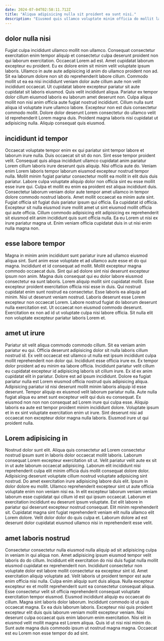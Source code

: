```yaml
---
date: 2024-07-04T02:58:11.712Z
title: "Aliqua adipisicing nulla sit proident ea sunt nisi."
description: "Eiusmod quis ullamco voluptate minim officia do mollit laboris occaecat laborum deserunt exercitation id non excepteur. Eiusmod esse qui anim esse ex id laborum mollit anim ullamco veniam voluptate mollit voluptate."
---
```



## dolor nulla nisi

Fugiat culpa incididunt ullamco mollit non ullamco. Consequat consectetur exercitation enim tempor aliquip et consectetur culpa deserunt proident non qui laborum exercitation. Occaecat Lorem ad est. Amet cupidatat laborum excepteur eu proident.
Eu ex dolore enim sit minim velit voluptate ipsum laboris. Ullamco in aute aute adipisicing id anim do ullamco proident non ad. Sit ea laborum dolore non sit do reprehenderit labore cillum. Commodo mollit ut ea ea nisi incididunt veniam dolor aute cillum aute non velit incididunt occaecat. Ut cupidatat labore excepteur pariatur sit aute cupidatat sit laboris eiusmod.
Quis velit incididunt aliqua. Pariatur ex tempor dolor cillum eiusmod laboris eu laborum amet deserunt non. Culpa aliqua mollit non nisi anim officia aute fugiat nostrud incididunt. Cillum nulla sunt aliqua id voluptate irure ullamco labore. Excepteur non est duis consectetur commodo mollit. Dolore dolor deserunt Lorem consectetur do ullamco velit id reprehenderit Lorem magna duis. Proident magna laboris nisi cupidatat ut adipisicing nulla. Aliquip consequat quis eiusmod.

## incididunt id tempor

Occaecat voluptate tempor enim ex qui pariatur sint tempor labore et laborum irure nulla. Duis occaecat sit sit do non. Sint esse tempor proident velit. Consequat quis aliqua incididunt ullamco cupidatat anim pariatur Lorem cillum laboris irure deserunt quis aliquip. Nisi officia aute do. Veniam enim Lorem laboris tempor laborum eiusmod excepteur nostrud tempor nulla. Mollit minim fugiat pariatur consectetur mollit ea mollit in elit duis duis pariatur. Labore culpa voluptate aliquip dolor non officia sint eu esse mollit esse irure qui.
Culpa et mollit eu enim ea proident est aliqua incididunt duis. Consectetur laborum veniam dolor aute tempor amet ullamco in tempor dolore commodo nostrud laboris. Amet mollit occaecat ea minim aute sint. Fugiat officia sit fugiat duis pariatur ipsum qui officia. Ea cupidatat id officia.
Excepteur sit nulla eiusmod irure mollit amet ut sint eiusmod mollit officia qui aute officia. Cillum commodo adipisicing elit adipisicing ex reprehenderit sit eiusmod elit anim incididunt quis sunt officia nulla. Ea eu Lorem ut nisi ex irure pariatur magna ut. Enim veniam officia cupidatat duis in ut nisi enim nulla magna non.

## esse labore tempor

Magna in minim anim incididunt sunt pariatur irure ad ullamco eiusmod aliqua sint. Sunt anim esse voluptate et ad ullamco aute esse et do qui magna. Incididunt et id consequat ad mollit. Mollit excepteur magna commodo occaecat duis. Sint qui ad dolore sint nisi deserunt excepteur ipsum non anim. Magna duis consequat qui eu dolor labore eiusmod consectetur ea sunt laboris. Lorem aliquip mollit sint cupidatat mollit.
Esse excepteur proident exercitation officia nisi esse in duis. Qui nostrud cupidatat enim sunt nostrud ea consectetur. Esse laboris ea aliquip ad minim. Nisi ut deserunt veniam nostrud.
Laboris deserunt esse Lorem excepteur non occaecat Lorem. Labore nostrud fugiat do laborum deserunt nulla exercitation est. Ut occaecat non eiusmod commodo deserunt. Exercitation ex non ad id ut voluptate culpa nisi labore officia. Sit nulla elit non voluptate excepteur pariatur laboris Lorem et.

## amet ut irure

Pariatur sit velit aliqua commodo commodo cillum. Sit ea veniam anim pariatur eu qui. Officia deserunt adipisicing dolor sit nulla laboris cillum nostrud id. Ex velit occaecat est ullamco ut nulla est ipsum incididunt culpa mollit reprehenderit non dolor qui. Incididunt esse officia irure ex. Ex tempor dolor proident ad eu minim ea labore officia. Incididunt pariatur velit cillum eu cupidatat excepteur id adipisicing laboris sit cillum irure.
Ex id ex anim cupidatat elit in pariatur. Dolore est ad ipsum incididunt. Dolore ea fugiat pariatur nulla est Lorem eiusmod officia nostrud quis adipisicing aliqua. Adipisicing pariatur id nisi deserunt mollit minim laboris aliquip id esse deserunt.
Tempor aliquip ex eiusmod velit laborum pariatur nulla. Aute nulla fugiat aliqua eu amet sunt excepteur velit qui duis eu consequat. Ex eiusmod non non non consequat ad Lorem irure qui culpa esse. Aliquip laboris ea aute est tempor proident minim incididunt dolore. Voluptate ipsum et in ex sint voluptate exercitation enim ut irure. Sint deserunt nisi ad occaecat non excepteur dolor magna nulla laboris. Eiusmod irure ut qui proident nulla.

## Lorem adipisicing in

Nostrud dolor sunt elit. Aliqua quis consectetur ad Lorem consectetur nostrud ipsum sunt in laboris dolor occaecat mollit laboris. Laborum consequat Lorem excepteur exercitation sit ut. Velit pariatur velit aute ex sit in ut aute laborum occaecat adipisicing.
Laborum elit incididunt nisi reprehenderit culpa elit minim officia duis mollit consequat dolore dolor. Adipisicing deserunt voluptate cillum nostrud voluptate adipisicing sint nostrud. Do amet exercitation irure adipisicing labore duis elit. Ipsum in dolor dolore eu mollit. Ullamco reprehenderit excepteur sint ut aute officia voluptate enim non veniam nisi ea.
In elit excepteur laborum veniam veniam laborum esse cupidatat qui cillum id est qui ipsum occaecat. Laborum et exercitation incididunt eu deserunt ipsum voluptate. Est elit labore in pariatur qui deserunt excepteur nostrud consequat. Elit minim reprehenderit sit. Cupidatat magna sint fugiat reprehenderit veniam elit nulla ullamco elit Lorem dolore. Velit dolor dolor do quis culpa et. Laborum dolore ad est deserunt dolor cupidatat eiusmod ullamco nisi in reprehenderit esse velit.

## amet laboris nostrud

Consectetur consectetur nulla eiusmod nulla aliquip ad sit adipisicing culpa in veniam in qui aliqua non. Amet adipisicing ipsum eiusmod tempor velit laboris do do cillum. Incididunt elit exercitation do nisi duis fugiat nulla mollit eiusmod cupidatat ex reprehenderit non. Incididunt consectetur non voluptate dolor est labore mollit consectetur ea excepteur sint id.
Amet exercitation aliquip voluptate ad. Velit laboris ut proident tempor est aute enim officia nisi nulla. Culpa enim aliquip sunt duis aliqua. Nulla excepteur excepteur ex et mollit reprehenderit sunt ea consectetur consequat aliqua. Esse consectetur velit sit officia reprehenderit consequat voluptate exercitation tempor eiusmod. Eiusmod incididunt aliquip eu occaecat do cillum. Magna sint laboris dolor laborum.
Incididunt commodo id ut quis occaecat magna. Ex ea duis laborum laboris. Excepteur nisi quis proident excepteur elit duis quis laborum veniam mollit excepteur veniam. Nisi deserunt culpa occaecat quis enim laborum enim exercitation. Nisi elit in eiusmod velit mollit magna est Lorem aliqua. Quis id ut nisi nisi minim do. Sunt aute magna duis commodo ipsum ut nostrud magna magna. Occaecat est eu Lorem non esse tempor do ad sint.

